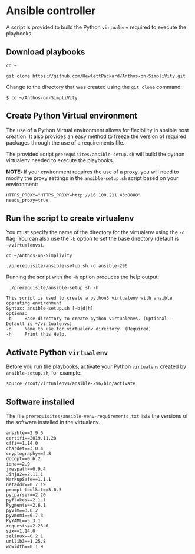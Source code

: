 # Ansible controller

A script is provided to build the Python `virtualenv` required to execute the playbooks.

## Download playbooks

```
cd ~

git clone https://github.com/HewlettPackard/Anthos-on-SimpliVity.git
```

Change to the directory that was created using the `git clone` command:

```
$ cd ~/Anthos-on-SimpliVity
```

## Create Python Virtual environment

The use of a Python Virtual environment allows for flexibility in ansible host creation. It also
provides an easy method to freeze the version of required packages through the use of a
requirements file.

The provided script `prerequisites/ansible-setup.sh` will build the python virtualenv needed to execute the playbooks.

**NOTE:** If your environment requires the use of a proxy, you will need to modify the proxy settings in the `ansible-setup.sh` script based on your environment:

```
HTTPS_PROXY="HTTPS_PROXY=http://16.100.211.43:8888"
needs_proxy=true
```



## Run the script to create virtualenv

You must specify the name of the directory for the virtualenv using the `-d` flag. You can also
use the `-b` option to set the base directory (default is `~/virtualenvs`). 

```
cd ~/Anthos-on-SimpliVity

./prerequisite/ansible-setup.sh -d ansible-296
```

Running the script with the `-h` option produces the help output:

```
 ./prerequisite/ansible-setup.sh -h

This script is used to create a python3 virtualenv with ansible operating environment
Syntax: ansible-setup.sh [-b|d|h]
options:
-b     Base directory to create python virtualenvs. (Optional - Default is ~/virtualenvs)
-d     Name to use for virtualenv directory. (Required)
-h     Print this Help.

```

## Activate Python `virtualenv`

Before you run the playbooks, activate your Python `virtualenv` created by `ansible-setup.sh`, for example:

```
source /root/virtualenvs/ansible-296/bin/activate
```

## Software installed

The file `prerequisites/ansible-venv-requirements.txt` lists the versions of the software 
installed in the virtualenv.

```
ansible==2.9.6
certifi==2019.11.28
cffi==1.14.0
chardet==3.0.4
cryptography==2.8
docopt==0.6.2
idna==2.9
jmespath==0.9.4
Jinja2==2.11.1
MarkupSafe==1.1.1
netaddr==0.7.19 
prompt-toolkit==3.0.5
pycparser==2.20
pyflakes==2.1.1
Pygments==2.6.1
pyvim==3.0.2
pyvmomi==6.7.3
PyYAML==5.3.1
requests==2.23.0
six==1.14.0
selinux==0.2.1
urllib3==1.25.8
wcwidth==0.1.9
```